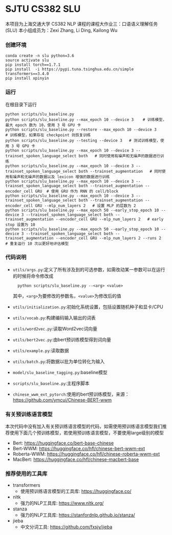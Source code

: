 # SJTU CS382 SLU

本项目为上海交通大学 CS382 NLP 课程的课程大作业三：口语语义理解任务(SLU)
本小组成员为：Zexi Zhang, Li Ding, Kailong Wu

### 创建环境

```
conda create -n slu python=3.6
source activate slu
pip install torch==1.7.1
pip install  -i https://pypi.tuna.tsinghua.edu.cn/simple transformers==3.4.0
pip install xpinyin
```

### 运行

在根目录下运行

```
python scripts/slu_baseline.py
python scripts/slu_baseline.py --max_epoch 10 --device 3    # 训练模型，最大 epoch 数为 10，使用 3 号 GPU 卡
python scripts/slu_baseline.py --restore --max_epoch 10 --device 3    # 训练模型，如果存在 checkpoint 则恢复训练
python scripts/slu_baseline.py --testing --device 3   # 测试训练模型，使用 3 号 GPU 卡
python scripts/slu_baseline.py --max_epoch 10 --device 3 --trainset_spoken_language_select both   # 同时使用有噪声和无噪声的数据进行训练
python scripts/slu_baseline.py --max_epoch 10 --device 3 --trainset_spoken_language_select both --trainset_augmentation   # 同时使用有噪声和无噪声的数据以及 lexicon 增强的数据进行训练
python scripts/slu_baseline.py --max_epoch 10 --device 3 --trainset_spoken_language_select both --trainset_augmentation --encoder_cell GRU  # 使用 GRU 作为 RNN 的 cell/block
python scripts/slu_baseline.py --max_epoch 10 --device 3 --trainset_spoken_language_select both --trainset_augmentation --encoder_cell GRU --mlp_num_layers 2   # 设置 MLP 的层数为 2
python scripts/slu_baseline.py --max_epoch 50 --early_stop_epoch 10 --device 3 --trainset_spoken_language_select both --trainset_augmentation --encoder_cell GRU --mlp_num_layers 2   # early stop 设置为 10
python scripts/slu_baseline.py --max_epoch 50 --early_stop_epoch 10 --device 3 --trainset_spoken_language_select both --trainset_augmentation --encoder_cell GRU --mlp_num_layers 2 --runs 2  # 重复运行 10 次以更好地评估模型
```

### 代码说明

+ `utils/args.py`:定义了所有涉及到的可选参数，如需改动某一参数可以在运行的时候将命令修改成

  ```
    python scripts/slu_baseline.py --<arg> <value>
  ```

  其中，`<arg>`为要修改的参数名，`<value>`为修改后的值
  
+ `utils/initialization.py`:初始化系统设置，包括设置随机种子和显卡/CPU

+ `utils/vocab.py`:构建编码输入输出的词表

+ `utils/word2vec.py`:读取Word2vec词向量

+ `utils/bert2vec.py`:由bert预训练模型得到词向量

+ `utils/example.py`:读取数据

+ `utils/batch.py`:将数据以批为单位转化为输入

+ `model/slu_baseline_tagging.py`:baseline模型

+ `scripts/slu_baseline.py`:主程序脚本

+ `chinese_wwm_ext_pytorch`:使用的bert预训练模型，来源：https://github.com/ymcui/Chinese-BERT-wwm

### 有关预训练语言模型

本次代码中没有加入有关预训练语言模型的代码，如需使用预训练语言模型我们推荐使用下面几个预训练模型，若使用预训练语言模型，不要使用large级别的模型

+ Bert: https://huggingface.co/bert-base-chinese
+ Bert-WWM: https://huggingface.co/hfl/chinese-bert-wwm-ext
+ Roberta-WWM: https://huggingface.co/hfl/chinese-roberta-wwm-ext
+ MacBert: https://huggingface.co/hfl/chinese-macbert-base

### 推荐使用的工具库

+ transformers
  + 使用预训练语言模型的工具库: https://huggingface.co/
+ nltk
  + 强力的NLP工具库: https://www.nltk.org/
+ stanza
  + 强力的NLP工具库: https://stanfordnlp.github.io/stanza/
+ jieba
  + 中文分词工具: https://github.com/fxsjy/jieba

